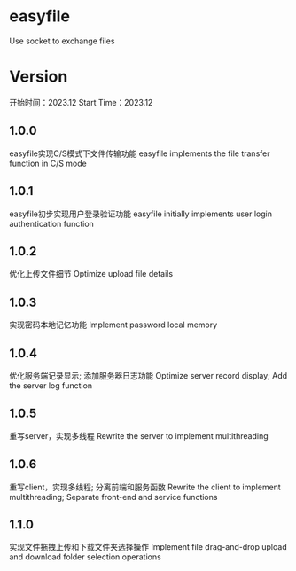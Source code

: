 # easyfile
Use socket to exchange files

# Version

开始时间：2023.12
Start Time：2023.12

## 1.0.0
easyfile实现C/S模式下文件传输功能
easyfile implements the file transfer function in C/S mode

## 1.0.1
easyfile初步实现用户登录验证功能
easyfile initially implements user login authentication function

## 1.0.2
优化上传文件细节
Optimize upload file details

## 1.0.3
实现密码本地记忆功能
Implement password local memory

## 1.0.4
优化服务端记录显示;
添加服务器日志功能
Optimize server record display;
Add the server log function

## 1.0.5
重写server，实现多线程
Rewrite the server to implement multithreading

## 1.0.6
重写client，实现多线程;
分离前端和服务函数
Rewrite the client to implement multithreading;
Separate front-end and service functions

## 1.1.0
实现文件拖拽上传和下载文件夹选择操作
Implement file drag-and-drop upload and download folder selection operations